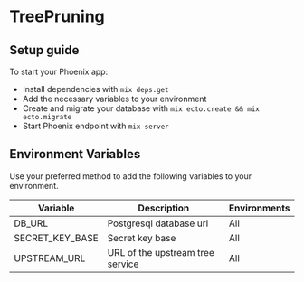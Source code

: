 # TreePruning

## Setup guide
To start your Phoenix app:

  * Install dependencies with `mix deps.get`
  * Add the necessary variables to your environment
  * Create and migrate your database with `mix ecto.create && mix ecto.migrate`
  * Start Phoenix endpoint with `mix server`

## Environment Variables

Use your preferred method to add the following variables to your environment.

| Variable           | Description                      | Environments
| ------------------ | -------------------------------- | ------------
| DB_URL             | Postgresql database url          | All
| SECRET_KEY_BASE    | Secret key base                  | All
| UPSTREAM_URL       | URL of the upstream tree service | All